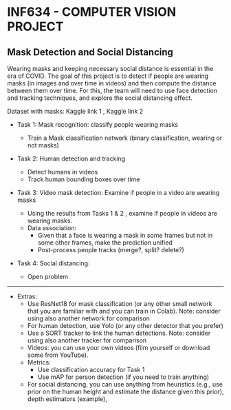 # **INF634 - COMPUTER VISION PROJECT**
## **Mask Detection and Social Distancing**


Wearing masks and keeping necessary social distance is essential in the era of COVID.
The goal of this project is to detect if people are wearing masks (in images and over time in
videos) and then compute the distance between them over time. For this, the team will need to
use face detection and tracking techniques, and explore the social distancing effect.

Dataset with masks: Kaggle link 1 , Kaggle link 2

- Task 1: Mask recognition: classify people wearing masks
    - Train a Mask classification network (binary classification, wearing or not masks)

- Task 2: Human detection and tracking
    - Detect humans in videos   
    - Track human bounding boxes over time

- Task 3: Video mask detection: Examine if people in a video are wearing masks
    - Using the results from Tasks 1 & 2 , examine if people in videos are wearing masks.
    - Data association:
        - Given that a face is wearing a mask in some frames but not in some other
frames, make the prediction unified
        - Post-process people tracks (merge?, split? delete?)

- Task 4: Social distancing:
    - Open problem.

___

- Extras:
    - Use ResNet18 for mask classification (or any other small network that you are familiar
with and you can train in Colab). Note: consider using also another network for
comparison
    - For human detection, use Yolo (or any other detector that you prefer)
    - Use a SORT tracker to link the human detections. Note: consider using also another
tracker for comparison
    - Videos: you can use your own videos (film yourself or download some from YouTube).
    - Metrics:
        - Use classification accuracy for Task 1
        - Use mAP for person detection (if you need to train anything)
    - For social distancing, you can use anything from heuristics (e.g., use prior on the
human height and estimate the distance given this prior), depth estimators (example),